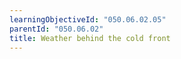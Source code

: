 ```yaml
---
learningObjectiveId: "050.06.02.05"
parentId: "050.06.02"
title: Weather behind the cold front
---
```

